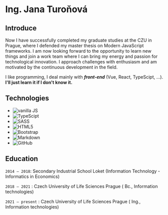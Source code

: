 # Ing. Jana Turoňová

## Introduce
Now I have successfully completed my graduate studies at the CZU in Prague, where I defended my master thesis on Modern JavaScript frameworks.
I am now looking forward to the opportunity to learn new things and join a work team where I can bring my energy and passion for technological innovation. I approach challenges with enthusiasm and am motivated by the continuous development in the field.

I like programming, I deal mainly with ***front-end*** (Vue, React, TypeScipt, ...). **I'll just learn it if I don't know it.**

## Technologies
+ ![vanilla JS](https://img.shields.io/badge/-JavaScript-black?style=flat-square&logo=javascript)
+ ![TypeScipt](https://img.shields.io/badge/-TypeScript-black?style=flat-square&logo=typescript)
+ ![SASS](https://img.shields.io/badge/-SASS-black?style=flat-square&logo=sass)
+ ![HTML5](https://img.shields.io/badge/-HTML5-black?style=flat-square&logo=html5)
+ ![Bootstrap](https://img.shields.io/badge/-Bootstrap-black?style=flat-square&logo=bootstrap)
+ ![Markdown](https://img.shields.io/badge/-Markdown-black?style=flat-square&logo=markdown)
+ ![GitHub](https://img.shields.io/badge/-GitHub-black?style=flat-square&logo=GitHub)

## Education

`2014 – 2018`: Secondary Industrial School Loket (Information Technology - Informatics in Economics)

`2018 – 2021` : Czech University of Life Sciences Prague ( Bc., Information technologies)

`2021 – present` : Czech University of Life Sciences Prague ( Ing., Information technologies)
